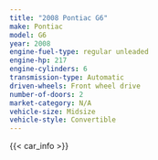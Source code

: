 ```yaml
---
title: "2008 Pontiac G6"
make: Pontiac
model: G6
year: 2008
engine-fuel-type: regular unleaded
engine-hp: 217
engine-cylinders: 6
transmission-type: Automatic
driven-wheels: Front wheel drive
number-of-doors: 2
market-category: N/A
vehicle-size: Midsize
vehicle-style: Convertible
---
```


{{< car_info >}}
